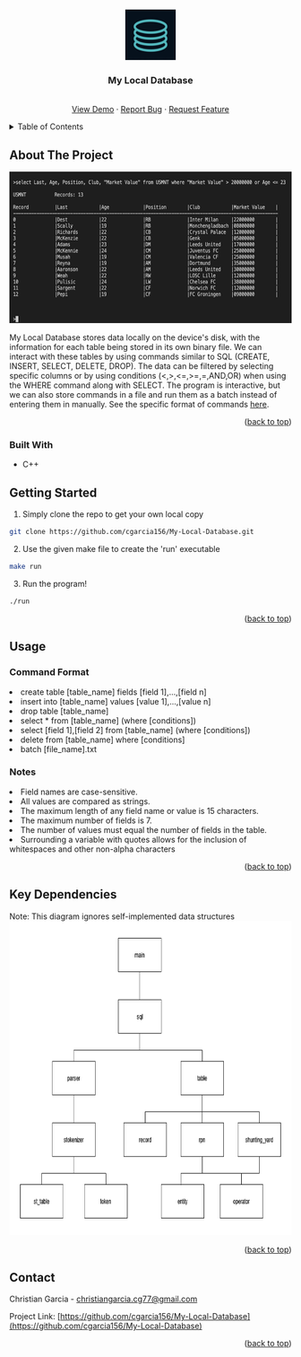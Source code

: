 <a name="readme-top"></a>

<!-- PROJECT LOGO -->
<br />
<div align="center">
  <a href="https://github.com/cgarcia156/My-Local-Database">
    <img src="images/DB.png" alt="Logo" width="90" height="90">
  </a>
  
  <h3 align="center">My Local Database</h3>

  <p align="center">
    <br />
    <a href="https://youtu.be/S2cTakG0kqw">View Demo</a>
    ·
    <a href="https://github.com/cgarcia156/My-Local-Database/issues">Report Bug</a>
    ·
    <a href="https://github.com/cgarcia156/My-Local-Database/issues">Request Feature</a>
  </p>
</div>



<!-- TABLE OF CONTENTS -->
<details>
  <summary>Table of Contents</summary>
  <ol>
    <li>
      <a href="#about-the-project">About The Project</a>
    </li>
    <li>
      <a href="#getting-started">Getting Started</a>
    </li>
    <li><a href="#usage">Usage</a></li>
    <li>
      <a href="#key-dependencies">Key Dependencies</a>
    </li>
    <li><a href="#contact">Contact</a></li>
  </ol>
</details>



<!-- ABOUT THE PROJECT -->
## About The Project
  
<img src="images/usmnt_example.png" alt="Example" width="600" height="270">

My Local Database stores data locally on the device's disk, with the information for each table being stored in its own binary file.
We can interact with these tables by using commands similar to SQL (CREATE, INSERT, SELECT, DELETE, DROP). The data can be filtered 
by selecting specific columns or by using conditions (<,>,<=,>=,=,AND,OR) when using the WHERE command along with SELECT. 
The program is interactive, but we can also store commands in a file and run them as a batch instead of entering them in manually.
See the specific format of commands <a href="#usage">here</a>.

<p align="right">(<a href="#readme-top">back to top</a>)</p>

### Built With

* C++


<!-- GETTING STARTED -->
## Getting Started

1. Simply clone the repo to get your own local copy
  ```sh
  git clone https://github.com/cgarcia156/My-Local-Database.git
  ```

2. Use the given make file to create the 'run' executable
  ```sh
  make run
  ```

3. Run the program!
  ```sh
  ./run
  ```

<p align="right">(<a href="#readme-top">back to top</a>)</p>


<!-- USAGE EXAMPLES -->
## Usage

### Command Format

<li> create table [table_name] fields [field 1],...,[field n] </li>
<li> insert into [table_name] values [value 1],...,[value n] </li>
<li> drop table [table_name] </li>
<li> select * from [table_name] (where [conditions]) </li>
<li> select [field 1],[field 2] from [table_name] (where [conditions]) </li>
<li> delete from [table_name] where [conditions] </li>
<li> batch [file_name].txt </li>

### Notes

<li> Field names are case-sensitive. </li>
<li> All values are compared as strings. </li>
<li> The maximum length of any field name or value is 15 characters. </li>
<li> The maximum number of fields is 7. </li>
<li> The number of values must equal the number of fields in the table. </li>
<li> Surrounding a variable with quotes allows for the inclusion of whitespaces and other non-alpha characters</li>

<p align="right">(<a href="#readme-top">back to top</a>)</p>


<!-- DEPENDENCIES -->
## Key Dependencies
Note: This diagram ignores self-implemented data structures
<img src="images/dependencies.png" alt="Dependencies" width="790" height="560">

<p align="right">(<a href="#readme-top">back to top</a>)</p>


<!-- CONTACT -->
## Contact

Christian Garcia - christiangarcia.cg77@gmail.com

Project Link: [https://github.com/cgarcia156/My-Local-Database](https://github.com/cgarcia156/My-Local-Database)

<p align="right">(<a href="#readme-top">back to top</a>)</p>

